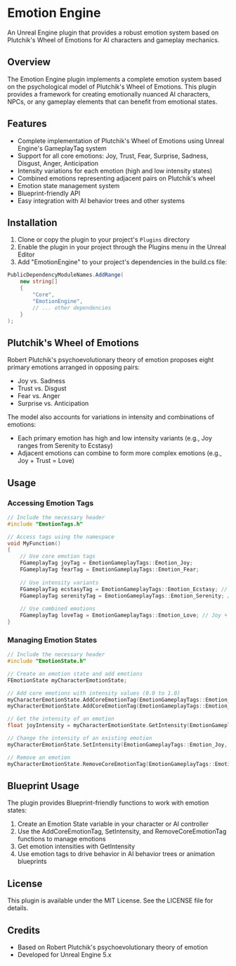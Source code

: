 # Emotion Engine

An Unreal Engine plugin that provides a robust emotion system based on Plutchik's Wheel of Emotions for AI characters and gameplay mechanics.

## Overview

The Emotion Engine plugin implements a complete emotion system based on the psychological model of Plutchik's Wheel of Emotions. This plugin provides a framework for creating emotionally nuanced AI characters, NPCs, or any gameplay elements that can benefit from emotional states.

## Features

- Complete implementation of Plutchik's Wheel of Emotions using Unreal Engine's GameplayTag system
- Support for all core emotions: Joy, Trust, Fear, Surprise, Sadness, Disgust, Anger, Anticipation
- Intensity variations for each emotion (high and low intensity states)
- Combined emotions representing adjacent pairs on Plutchik's wheel
- Emotion state management system
- Blueprint-friendly API
- Easy integration with AI behavior trees and other systems

## Installation

1. Clone or copy the plugin to your project's `Plugins` directory
2. Enable the plugin in your project through the Plugins menu in the Unreal Editor
3. Add "EmotionEngine" to your project's dependencies in the build.cs file:

```csharp
PublicDependencyModuleNames.AddRange(
    new string[]
    {
        "Core",
        "EmotionEngine",
        // ... other dependencies
    }
);
```

## Plutchik's Wheel of Emotions

Robert Plutchik's psychoevolutionary theory of emotion proposes eight primary emotions arranged in opposing pairs:

- Joy vs. Sadness
- Trust vs. Disgust
- Fear vs. Anger
- Surprise vs. Anticipation

The model also accounts for variations in intensity and combinations of emotions:

- Each primary emotion has high and low intensity variants (e.g., Joy ranges from Serenity to Ecstasy)
- Adjacent emotions can combine to form more complex emotions (e.g., Joy + Trust = Love)

## Usage

### Accessing Emotion Tags

```cpp
// Include the necessary header
#include "EmotionTags.h"

// Access tags using the namespace
void MyFunction()
{
    // Use core emotion tags
    FGameplayTag joyTag = EmotionGameplayTags::Emotion_Joy;
    FGameplayTag fearTag = EmotionGameplayTags::Emotion_Fear;
    
    // Use intensity variants
    FGameplayTag ecstasyTag = EmotionGameplayTags::Emotion_Ecstasy; // High intensity Joy
    FGameplayTag serenityTag = EmotionGameplayTags::Emotion_Serenity; // Low intensity Joy
    
    // Use combined emotions
    FGameplayTag loveTag = EmotionGameplayTags::Emotion_Love; // Joy + Trust
}
```

### Managing Emotion States

```cpp
// Include the necessary header
#include "EmotionState.h"

// Create an emotion state and add emotions
FEmotionState myCharacterEmotionState;

// Add core emotions with intensity values (0.0 to 1.0)
myCharacterEmotionState.AddCoreEmotionTag(EmotionGameplayTags::Emotion_Joy, 0.7f);
myCharacterEmotionState.AddCoreEmotionTag(EmotionGameplayTags::Emotion_Fear, 0.3f);

// Get the intensity of an emotion
float joyIntensity = myCharacterEmotionState.GetIntensity(EmotionGameplayTags::Emotion_Joy); // Returns 0.7

// Change the intensity of an existing emotion
myCharacterEmotionState.SetIntensity(EmotionGameplayTags::Emotion_Joy, 0.9f);

// Remove an emotion
myCharacterEmotionState.RemoveCoreEmotionTag(EmotionGameplayTags::Emotion_Fear);
```

## Blueprint Usage

The plugin provides Blueprint-friendly functions to work with emotion states:

1. Create an Emotion State variable in your character or AI controller
2. Use the AddCoreEmotionTag, SetIntensity, and RemoveCoreEmotionTag functions to manage emotions
3. Get emotion intensities with GetIntensity
4. Use emotion tags to drive behavior in AI behavior trees or animation blueprints

## License

This plugin is available under the MIT License. See the LICENSE file for details.

## Credits

- Based on Robert Plutchik's psychoevolutionary theory of emotion
- Developed for Unreal Engine 5.x

